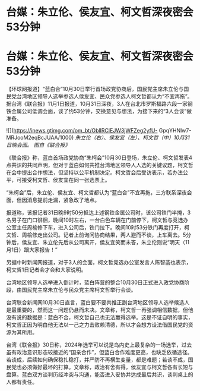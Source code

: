 # 台媒：朱立伦、侯友宜、柯文哲深夜密会53分钟

# 台媒：朱立伦、侯友宜、柯文哲深夜密会53分钟

【环球网报道】“蓝白合”10月30日举行首场政党协商后，国民党主席朱立伦与国民党台湾地区领导人选举参选人侯友宜、民众党参选人柯文哲都认为“不宜再拖”。据台湾《联合报》11月1日报道，10月31日深夜，3人在台北市罗斯福路六段一家钢铁金属公司低调会面，谈了约53分钟，交换意见与想法，为接下来的“3人会谈”做准备。

![](https://inews.gtimg.com/om_bt/OblIRClEJW3jWFZeg2yfU-
GpqYHNlw7-MRJooM2eqBcJUAA/1000) _朱立伦（右）、侯友宜（左）、柯文哲（中）10月31日晚会面。 图自《联合报》_

《联合报》称，蓝白首场政党协商“朱柯会”10月30日登场，朱立伦、柯文哲发表4点共识的共同声明，但对于蓝白如何共推台湾地区领导人人选的关键议题，柯文哲在会中提出合作想法，但坚持以公平机制决定。柯文哲会后受访表示，若办法公平，可接受柯文哲、侯友宜在同一张选票上。

“朱柯会”后，朱立伦、侯友宜、柯文哲都认为“蓝白合”不宜再拖，三方联系深夜会面，但因消息提前走漏，紧急改了地点。

报道称，该报记者31日晚9时50分抵达上述钢铁金属公司时，该公司铁门半掩，3名男子在门口徘徊，晚间10时左右，一台白色车辆在门前停下，柯文哲与竞选办公室主任周榆修下车，进入公司后，铁门拉下。晚间10时53分铁门再度打开，柯文哲、周榆修走出公司。记者上前询问协商结果，两人避而不谈，上车离去。5分钟后，侯友宜、朱立伦先后从公司离开，侯友宜笑而未答，朱立伦则说“明天（11月1日）跟大家报告！”

另据中时新闻网报道，对于3人的会面，柯文哲竞选办公室发言人陈智菡也表示，柯文哲1日记者会才会和大家说明。

台湾地区领导人选举进入倒计时，蓝白阵营的整合10月30日正式进入政党协商阶段，由国民党主席朱立伦与民众党主席柯文哲举行会谈。

台湾联合新闻网10月30日直言，蓝白要不要共推正副台湾地区领导人选举候选人是最重要的，然而这一问题仍悬而未决。文章称，柯文哲一再强调相信数据，但他没有说的数据是：蓝白不合，柯文哲自己也无法赢得选举。这是不证自明的事实，柯文哲正因为明白他无法以一己之力击败赖清德，所以才会想方设法借国民党的资源为其所用。

台湾《联合报》30日称，2024年选举可以说是岛内史上最复杂的一场选举，过去虽有政治意识形态较接近的“国亲合作”，但蓝白合作难度更高，也缺乏依循途径。若谈成，后续如何确保稳扎稳打，并严防不再横生变量，都是难题；若谈不成，国民党也必须做好最坏的打算。文章称，政治有舍有得，侯友宜与柯文哲各有长短与盘算。蓝白双方谈判历经冲突与沟通，能否进入妥协并达成最后共识，谈判桌上的人都有责任。

